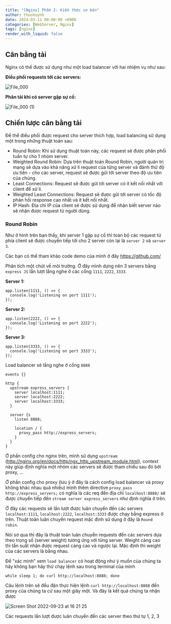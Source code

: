 ```yaml
---
title: "[Nginx] Phần 2: Kiến thức cơ bản"
author: thuohuynh
date: 2024-03-11 00:00:00 +0900
categories: [WebServer, Nginx]
tags: [nginx]
render_with_liquid: false
---
```


## Cân bằng tải

Nginx có thể được sử dụng như một load balancer với hai nhiệm vụ như sau:

**Điều phối requests tới các servers:**

![File_000]()

**Phân tải khi có server gặp sự cố:**

![File_000 (1)]()

## Chiến lược cân bằng tải

Để thể điều phối được request cho server thích hợp, load balancing sử dụng một trong những thuật toán sau:

- Round Robin: Khi sử dụng thuật toán này, các request sẽ được phân phối tuần tự cho 1 nhóm server.
- Weighted Round Robin: Dựa trên thuật toán Round Robin, người quản trị mạng sẽ dựa vào khả năng xử lí request của từng server và đánh thứ độ ưu tiên - cho các server, request sẽ được gửi tới server theo độ ưu tiên của chúng.
- Least Connections: Request sẽ được gửi tới server có ít kết nối nhất với client để xử lí.
- Weighted Least Connections: Request sẽ được gửi tới server có tốc độ phản hồi response cao nhất và ít kết nối nhất.
- IP Hash: Địa chỉ IP của client sẽ được sử dụng để nhận biết server nào sẽ nhận được request từ người dùng.

### **Round Robin**
Như ở hình trên bạn thấy, khi server 1 gặp sự cố thì toàn bộ các request từ phía client sẽ được chuyển tiếp tới cho 2 server còn lại là `server 2` và `server 3`.

Các bạn có thể tham khảo code demo của mình ở đây <https://github.com/>

Phân tích một chút về môi trường. Ở đây mình dựng nên 3 servers bằng `express JS` lần lượt lắng nghe ở các cổng `1111`, `2222`, `3333`.

**Server 1:**

```JS
app.listen(1111, () => {
  console.log('Listening on port 1111');
});
```

**Server 2:**

```JS
app.listen(2222, () => {
  console.log('Listening on port 2222');
});
```

**Server 3:**

```JS
app.listen(3333, () => {
  console.log('Listening on port 3333');
});
```

Load balancer sẽ lắng nghe ở cổng `8888`

```nginx
events {}

http {
  upstream express_servers {
    server localhost:1111;
    server localhost:2222;
    server localhost:3333;
  }

  server {s
    listen 8888;
         
    location / {
      proxy_pass http://express_servers;
    }
  }
}
```

Ở phần config cho nginx trên, mình sử dụng `upstream` (<http://nginx.org/en/docs/http/ngx_http_upstream_module.html>), context này giúp định nghĩa một nhóm các servers sẽ được tham chiếu sau đó bởi proxy, ...

Ở phần config cho proxy (lưu ý ở đây là cách config load balancer và proxy không khác nhau quá nhiều) mình thêm directive
`proxy_pass http://express_servers;` có nghĩa là các req đến địa chỉ `localhost:8888/` sẽ được chuyển tiếp đến `stream server express_servers` như định nghĩa ở trên.

Ở đây các requests sẽ lần lượt được luân chuyển đến các servers `localhost:1111`, `localhost:2222`, `localhost:3333` được chạy bằng express ở trên. Thuật toán luân chuyển request mặc định sử dụng ở đây là `Round robin`.

Nói sơ qua thì đây là thuật toán luân chuyển requests đến các servers dựa theo trọng số (server weight) tương ứng với từng server. Weight càng cao thì tần suất nhận được request càng cao và ngược lại.
Mặc định thì weight của các servers là bằng nhau.

Để "xác minh" xem `load balancer` có hoạt động như ý muốn của chúng ta hãy không bạn hãy thử chạy lệnh sau trong terminal của mình

```shell
while sleep 1; do curl http://localhost:8888; done
```

Câu lệnh trên sẽ đều đặn thực hiện lệnh `curl http://localhost:8888` đến proxy của chúng ta cứ sau một giây một.
Và đây là kết quả chúng ta nhận được

![Screen Shot 2022-09-23 at 16 21 25](https://user-images.githubusercontent.com/15076665/191910278-62a2fe09-8940-49d1-9d0e-c660d375e2d0.png)

Các requests lần lượt được luân chuyển đến các server theo thứ tự 1, 2, 3